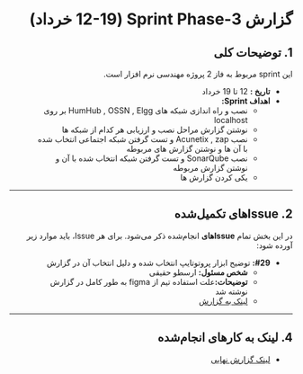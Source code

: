 <div dir="rtl" align="right">

# گزارش Sprint Phase-3 (12-19 خرداد)

## 1. توضیحات کلی
این sprint مربوط به فاز 2 پروژه مهندسی نرم افزار است. 
- **تاریخ‌ :** 12 تا 19 خرداد
- **اهداف Sprint:**
  - نصب و راه اندازی شبکه های HumHub , OSSN , Elgg بر روی localhost
  - نوشتن گزارش مراحل نصب و ارزیابی هر کدام از شبکه ها
  - نصب Acunetix , zap و تست گرفتن شبکه اجتماعی انتخاب شده با آن ها و نوشتن گزارش های مربوطه
  - نصب SonarQube و تست گرفتن شبکه انتخاب شده با آن و نوشتن گزارش مربوطه
  - یکی کردن گزارش ها

---

## <h2 dir="rtl"> 2. Issue‌های تکمیل‌شده </h2>
در این بخش تمام **Issue‌های** انجام‌شده ذکر می‌شود. برای هر Issue، باید موارد زیر آورده شود:

<ul dir="rtl">
    <li><strong>#29:</strong>  توضیح ابزار پروتوتایپ انتخاب شده و دلیل انتخاب آن در گزارش
      <ul>
        <li><strong>شخص مسئول:</strong> ارسطو حقیقی </li>
        <li><strong>توضیحات:</strong>علت استفاده تیم از figma به طور کامل در گزارش نوشته شد</li>
        <li><a href="https://docs.google.com/document/d/16yNkjdHMuNY2Qr_G1Uqiz4pqbTHJamUH/edit#heading=h.ymeqgotjk9kq">لینک به گزارش</a></li>
      </ul>
    </li>
</ul>

---

## 4. لینک به کارهای انجام‌شده
- [لینک گزارش نهایی](https://docs.google.com/document/d/10TjnQMmwCA2bdKtfY8xEdhyq9MjMIsUeeLXmXGQnXJY/edit?tab=t.0)

</div>
